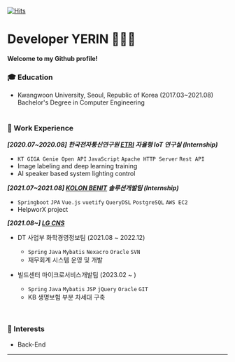 [![Hits](https://hits.seeyoufarm.com/api/count/incr/badge.svg?url=https%3A%2F%2Fgithub.com%2Frinrin529%2Fhit-counter&count_bg=%238CBFE7&title_bg=%23989696&icon=&icon_color=%23E7E7E7&title=hits&edge_flat=false)](https://hits.seeyoufarm.com)
# Developer YERIN 👩🏻‍💻

**Welcome to my Github profile!**  

### :mortar_board: Education 
- Kwangwoon University, Seoul, Republic of Korea (2017.03~2021.08)   
  Bachelor's Degree in Computer Engineering     </br></br>
    
  
  
### ****🏢 Work Experience****

***[2020.07~2020.08] 한국전자통신연구원 [ETRI](https://www.etri.re.kr/intro.html) 자율형 IoT 연구실 (Internship)***

- `KT GIGA Genie Open API` `JavaScript` `Apache HTTP Server` `Rest API`
- Image labeling and deep learning training
- AI speaker based system lighting control

***[2021.07~2021.08] [KOLON BENIT](https://www.kolonbenit.com/main/index.do) 솔루션개발팀 (Internship)***

- `Springboot` `JPA` `Vue.js` `vuetify` `QueryDSL` `PostgreSQL` `AWS EC2`
- HelpworX project

***[2021.08~] [LG CNS](https://www.lgcns.co.kr/)*** 

- DT 사업부 화학경영정보팀 (2021.08 ~ 2022.12)
  - `Spring` `Java` `Mybatis` `Nexacro` `Oracle` `SVN`
  - 재무회계 시스템 운영 및 개발 


- 빌드센터 마이크로서비스개발팀 (2023.02 ~ )
  - `Spring` `Java` `Mybatis` `JSP` `jQuery` `Oracle` `GIT`
  - KB 생명보험 부분 차세대 구축 
  
</br>
    
### :star2: Interests
- Back-End
   
   
------
